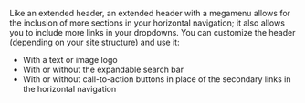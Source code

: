 Like an extended header, an extended header with a megamenu allows for the inclusion of more sections in your horizontal navigation; it also allows you to include more links in your dropdowns. You can customize the header (depending on your site structure) and use it:
- With a text or image logo
- With or without the expandable search bar
- With or without call-to-action buttons in place of the secondary links in the horizontal navigation

